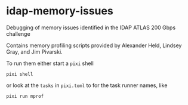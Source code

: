# idap-memory-issues
Debugging of memory issues identified in the IDAP ATLAS 200 Gbps challenge

Contains memory profiling scripts provided by Alexander Held, Lindsey Gray, and Jim Pivarski.

To run them either start a `pixi` shell

```
pixi shell
```

or look at the `tasks` in `pixi.toml` to for the task runner names, like

```
pixi run mprof
```
